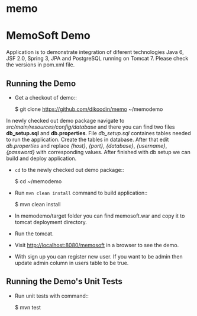 memo
====
MemoSoft Demo
=============

Application is to demonstrate integration of diferent technologies Java 6, JSF 2.0, Spring 3, JPA and PostgreSQL running on Tomcat 7.
Please check the versions in pom.xml file.

Running the Demo
----------------

- Get a checkout of demo::

    $ git clone https://github.com/dikoodin/memo ~/memodemo

In newly checked out demo package navigate to *src/main/resources/config/database* and there you can find two files **db_setup.sql** and **db.properties**. 
File *db_setup.sql* containes tables needed to run the application. 
Create the tables in database. 
After that edit *db.properties* and replace *{host}*, *{port}*, *{database}*, *{username}*, *{password}* with corresponding values.
After finished with db setup we can build and deploy application.

- ``cd`` to the newly checked out demo package::

    $ cd ~/memodemo

- Run ``mvn clean install`` command to build application::

    $ mvn clean install

- In memodemo/target folder you can find memosoft.war and copy it to tomcat deployment directory.
- Run the tomcat.
- Visit [http://localhost:8080/memosoft](http://localhost:8080/memosoft) in a browser to see the demo.
- With sign up you can register new user. If you want to be admin then update admin column in users table to be true.

Running the Demo's Unit Tests
---------------------------------

- Run unit tests with command::

	$ mvn test
